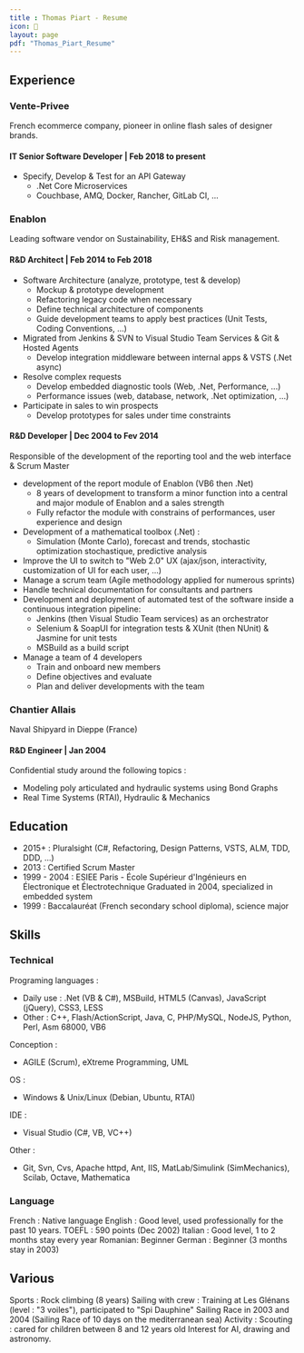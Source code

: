 ```yaml
---
title : Thomas Piart - Resume
icon: 📜
layout: page
pdf: "Thomas_Piart_Resume"
---
```

## Experience ##
### Vente-Privee ###
French ecommerce company, pioneer in online flash sales of designer brands.

#### IT Senior Software Developer | Feb 2018 to present ####
- Specify, Develop & Test for an API Gateway
  - .Net Core Microservices
  - Couchbase, AMQ, Docker, Rancher, GitLab CI, ...

### Enablon ###
Leading software vendor on Sustainability, EH&S and Risk management.

#### R&D Architect | Feb 2014 to Feb 2018 ####
- Software Architecture (analyze, prototype, test & develop) 
  - Mockup & prototype development 
  - Refactoring legacy code when necessary
  - Define technical architecture of components
  - Guide development teams to apply best practices (Unit Tests, Coding Conventions, ...)
- Migrated from Jenkins & SVN to Visual Studio Team Services & Git & Hosted Agents
  - Develop integration middleware between internal apps & VSTS (.Net async)
- Resolve complex requests
  - Develop embedded diagnostic tools (Web, .Net, Performance, ...) 
  - Performance issues (web, database, network, .Net optimization, ...)  
- Participate in sales to win prospects
  - Develop prototypes for sales under time constraints

#### R&D Developer | Dec 2004 to Fev 2014 ####
Responsible of the development of the reporting tool and the web interface & Scrum Master 
- development of the report module of Enablon (VB6 then .Net) 
  - 8 years of development to transform a minor function into a central and major module of Enablon and a sales strength
  - Fully refactor the module with constrains of performances, user experience and design
- Development of a mathematical toolbox (.Net) :
  - Simulation (Monte Carlo), forecast and trends, stochastic optimization stochastique, predictive analysis
- Improve the UI to switch to "Web 2.0" UX (ajax/json, interactivity, customization of UI for each user, ...)
- Manage a scrum team (Agile methodology applied for numerous sprints)
- Handle technical documentation for consultants and partners
- Development and deployment of automated test of the software inside a continuous integration pipeline: 
  - Jenkins (then Visual Studio Team services) as an orchestrator
  - Selenium & SoapUI for integration tests & XUnit (then NUnit) & Jasmine for unit tests 
  - MSBuild as a build script 
- Manage a team of 4 developers
  - Train and onboard new members 
  - Define objectives and evaluate 
  - Plan and deliver developments with the team 

### Chantier Allais ###
Naval Shipyard in Dieppe (France)

#### R&D Engineer | Jan 2004 ####
Confidential study around the following topics :
- Modeling poly articulated and hydraulic systems using Bond Graphs 
- Real Time Systems (RTAI), Hydraulic & Mechanics

## Education ##
- 2015+ : Pluralsight (C#, Refactoring, Design Patterns, VSTS, ALM, TDD, DDD, ...)
- 2013 : Certified Scrum Master
- 1999 - 2004 : ESIEE Paris - École Supérieur d'Ingénieurs en Électronique et Électrotechnique
  Graduated in 2004, specialized in embedded system
- 1999 : Baccalauréat (French secondary school diploma), science major

## Skills ##
### Technical ###
Programing languages :
- Daily use : .Net (VB & C#), MSBuild, HTML5 (Canvas), JavaScript (jQuery), CSS3, LESS
- Other : C++, Flash/ActionScript, Java, C, PHP/MySQL, NodeJS, Python, Perl, Asm 68000, VB6

Conception :
- AGILE (Scrum), eXtreme Programming, UML 

OS :
- Windows & Unix/Linux (Debian, Ubuntu, RTAI) 

IDE :
- Visual Studio (C#, VB, VC++)

Other :
- Git, Svn, Cvs, Apache httpd, Ant, IIS, MatLab/Simulink (SimMechanics), Scilab, Octave, Mathematica 
 
### Language ###
French : Native language
English : Good level, used professionally for the past 10 years. TOEFL : 590 points (Dec 2002) 
Italian : Good level, 1 to 2 months stay every year 
Romanian: Beginner
German : Beginner (3 months stay in 2003)
## Various ##
Sports : Rock climbing (8 years)
Sailing with crew : Training at Les Glénans (level : "3 voiles"), participated to "Spi Dauphine" Sailing Race in 2003 and 2004 (Sailing Race of 10 days on the mediterranean sea) 
Activity : Scouting : cared for children between 8 and 12 years old
Interest for AI, drawing and astronomy.
